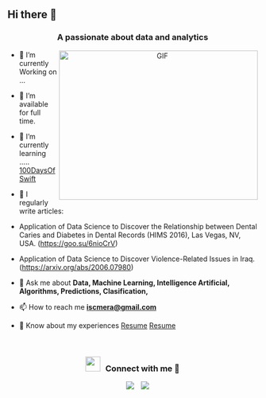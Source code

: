 ## Hi there 👋
<h3 align="center">A passionate about data and analytics </h3>

<a target="_blank" align="center">
  <img align="right" top="500" height="300" width="400" alt="GIF" src="https://media.giphy.com/media/SWoSkN6DxTszqIKEqv/giphy.gif">
</a>

- 🌱 I’m currently Working on ...

- 🤝 I’m available for full time.

- 🌱 I’m currently learning ..... <a href="https://github.com/100rabhcsmc/100DaysOfSwift" target="blank">100DaysOfSwift</a>

- 📝 I regularly write articles:
- Application of Data Science to Discover the Relationship between Dental Caries and Diabetes in Dental Records (HIMS 2016), Las Vegas, NV, USA. (https://goo.su/6nioCrV)
- Application of Data Science to Discover Violence-Related Issues in Iraq. (https://arxiv.org/abs/2006.07980)

- 💬 Ask me about **Data, Machine Learning, Intelligence Artificial, Algorithms, Predictions, Clasification,**

- 📫 How to reach me **iscmera@gmail.com**

- 📄 Know about my experiences
<a href="https://github.com/Merari90/Merari90/blob/main/CV%20ISC%2025.pdf" target="blank">Resume</a>
<a href="https://github.com/100rabhcsmc/Me.io/blob/master/01SaurabhChavanReactNativeResume.pdf" target="blank">Resume</a>
<br/>
<h3 align="center" > <img src="https://media.giphy.com/media/iY8CRBdQXODJSCERIr/giphy.gif" width="30" height="30" style="margin-right: 10px;">Connect with me 🤝 </h3>

<p align="center">

 <div align="center"  class="icons-social" style="margin-left: 10px;">
        <a style="margin-left: 10px;"  target="_blank" href="https://www.linkedin.com/in/merari-gonzález">
			<img src="https://img.icons8.com/doodle/40/000000/linkedin--v2.png"></a>
        <a style="margin-left: 10px;" target="_blank" href="https://github.com/100rabhcsmc">
		        <img src="https://img.icons8.com/doodle/40/000000/github--v1.png"></a>
  </div>



      

</p>
